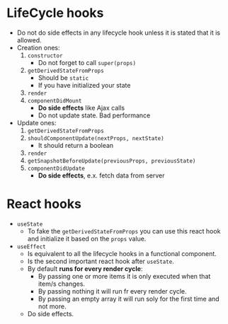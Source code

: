 # LifeCycle hooks

- Do not do side effects in any lifecycle hook unless it is stated that it is allowed.
- Creation ones:
  1.  `constructor`
      - Do not forget to call `super(props)`
  2.  `getDerivedStateFromProps`
      - Should be `static`
      - If you have initialized your state
  3.  `render`
  4.  `componentDidMount`
      - **Do side effects** like Ajax calls
      - Do not update state. Bad performance
- Update ones:
  1. `getDerivedStateFromProps`
  2. `shouldComponentUpdate(nextProps, nextState)`
     - It should return a boolean
  3. `render`
  4. `getSnapshotBeforeUpdate(previousProps, previousState)`
  5. `componentDidUpdate`
     - **Do side effects**, e.x. fetch data from server

# React hooks

- `useState`
  - To fake the `getDerivedStateFromProps` you can use this react hook and initialize it based on the `props` value.
- `useEffect`
  - Is equivalent to all the lifecycle hooks in a functional component.
  - Is the second important react hook after `useState`.
  - By default **runs for every render cycle**:
    - By passing one or more items it is only executed when that item/s changes.
    - By passing nothing it will run fr every render cycle.
    - By passing an empty array it will run soly for the first time and not more.
  - Do side effects.
